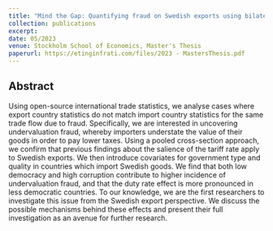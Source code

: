 ```yaml
---
title: "Mind the Gap: Quantifying fraud on Swedish exports using bilateral trade asymmetries"
collection: publications
excerpt: 
date: 05/2023
venue: Stockholm School of Economics, Master's Thesis
paperurl: https://etinginfrati.com/files/2023 - MastersThesis.pdf
---
```


## Abstract
Using open-source international trade statistics, we analyse cases where export country statistics do not match import country statistics for the same trade flow due to fraud. Specifically, we are interested in uncovering undervaluation fraud, whereby importers understate the value of their goods in order to pay lower taxes. Using a pooled cross-section approach, we confirm that previous findings about the salience of the tariff rate apply to Swedish exports. We then introduce covariates for government type and quality in countries which import Swedish goods. We find that both low democracy and high corruption contribute to higher incidence of undervaluation fraud, and that the duty rate effect is more pronounced in less democratic countries. To our knowledge, we are the first researchers to investigate this issue from the Swedish export perspective. We discuss the possible mechanisms behind these effects and present their full investigation as an avenue for further research.